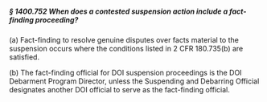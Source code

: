 ##### § 1400.752 When does a contested suspension action include a fact-finding proceeding? #####

(a) Fact-finding to resolve genuine disputes over facts material to the suspension occurs where the conditions listed in 2 CFR 180.735(b) are satisfied.

(b) The fact-finding official for DOI suspension proceedings is the DOI Debarment Program Director, unless the Suspending and Debarring Official designates another DOI official to serve as the fact-finding official.